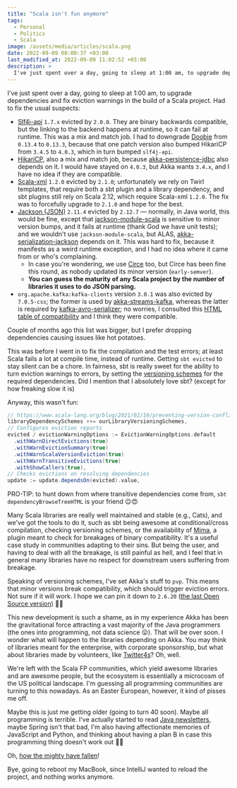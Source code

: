 ```yaml
---
title: "Scala isn't fun anymore"
tags: 
  - Personal
  - Politics
  - Scala
image: /assets/media/articles/scala.png
date: 2022-09-09 08:00:37 +03:00
last_modified_at: 2022-09-09 11:02:52 +03:00
description: >
  I've just spent over a day, going to sleep at 1:00 am, to upgrade dependencies and fix eviction warnings in the build of a Scala project.
---
```


I've just spent over a day, going to sleep at 1:00 am, to upgrade dependencies and fix eviction warnings in the build of a Scala project. Had to fix the usual suspects:

- [Slf4j-api](https://www.slf4j.org/) `1.7.x` evicted by `2.0.0`. They are binary backwards compatible, but the linking to the backend happens at runtime, so it can fail at runtime. This was a mix and match job. I had to downgrade [Doobie](https://github.com/tpolecat/doobie) from `0.13.4` to `0.13.3`, because that one patch version also bumped HikariCP from `3.4.5` to `4.0.3`, which in turn bumped `slf4j-api`.
- [HikariCP](https://github.com/brettwooldridge/HikariCP), also a mix and match job, because [akka-persistence-jdbc](https://github.com/akka/akka-persistence-jdbc) also depends on it. I would have stayed on `4.0.3`, but Akka wants `3.4.x`, and I have no idea if they are compatible.
- [Scala-xml](https://github.com/scala/scala-xml) `1.2.0` evicted by `2.1.0`; unfortunately we rely on Twirl templates, that require both a sbt plugin and a library dependency, and sbt plugins still rely on Scala 2.12, which require Scala-xml `1.2.0`. The fix was to forcefully upgrade to `2.1.0` and hope for the best.
- [Jackson (JSON)](https://github.com/FasterXML/jackson) `2.11.4` evicted by `2.12.7` — normally, in Java world, this would be fine, except that [jackson-module-scala](https://github.com/FasterXML/jackson-module-scala) is sensitive to minor version bumps, and it fails at runtime (thank God we have unit tests); and we wouldn't use `jackson-module-scala`, but ALAS, [akka-serialization-jackson](https://doc.akka.io/docs/akka/current/serialization-jackson.html) depends on it. This was hard to fix, because it manifests as a weird runtime exception, and I had no idea where it came from or who's complaining.
  - In case you're wondering, we use [Circe](https://github.com/circe/circe) too, but Circe has been fine this round, as nobody updated its minor version (`early-semver`).
  - **You can guess the maturity of any Scala project by the number of libraries it uses to do JSON parsing.**
- `org.apache.kafka:kafka-clients` version `3.0.1` was also evicted by `7.0.5-css`; the former is used by [akka-streams-kafka](https://github.com/akka/alpakka-kafka), whereas the latter is required by [kafka-avro-serializer](https://github.com/confluentinc/schema-registry); no worries, I consulted this [HTML table of compatibility](https://docs.confluent.io/platform/current/installation/versions-interoperability.html#cp-ak-compatibility) and I think they were compatible.

Couple of months ago this list was bigger, but I prefer dropping dependencies causing issues like hot potatoes.

This was before I went in to fix the compilation and the test errors; at least Scala fails a lot at compile time, instead of runtime. Getting `sbt evicted` to stay silent can be a chore. In fairness, sbt is really sweet for the ability to turn eviction warnings to errors, by setting the [versioning schemes](https://www.scala-lang.org/blog/2021/02/16/preventing-version-conflicts-with-versionscheme.html) for the required dependencies. Did I mention that I absolutely love sbt? (except for how freaking slow it is)

Anyway, this wasn't fun:

```scala
// https://www.scala-lang.org/blog/2021/02/16/preventing-version-conflicts-with-versionscheme.html
libraryDependencySchemes ++= ourLibraryVersioningSchemes,
// Configures eviction reports
evicted / evictionWarningOptions := EvictionWarningOptions.default
  .withWarnDirectEvictions(true)
  .withWarnEvictionSummary(true)
  .withWarnScalaVersionEviction(true)
  .withWarnTransitiveEvictions(true)
  .withShowCallers(true),
// Checks evictions on resolving dependencies
update := update.dependsOn(evicted).value,
```

PRO-TIP: to hunt down from where transitive dependencies come from, `sbt dependencyBrowseTreeHTML` is your friend 😉😍

Many Scala libraries are really well maintained and stable (e.g., Cats), and we've got the tools to do it, such as sbt being awesome at conditional/cross compilation, checking versioning schemes, or the availability of [Mima](https://github.com/lightbend/mima), a plugin meant to check for breakages of binary compatibility. It's a useful case study in communities adapting to their sins. But being the user, and having to deal with all the breakage, is still painful as hell, and I feel that in general many libraries have no respect for downstream users suffering from breakage.

Speaking of versioning schemes, I've set Akka's stuff to `pvp`. This means that minor versions break compatibility, which should trigger eviction errors. Not sure if it will work. I hope we can pin it down to `2.6.20` ([the last Open Source version](./2022-09-07-akka-is-moving-away-from-open-source.md)) 🤷‍♂️ 

This new development is such a shame, as in my experience Akka has been the gravitational force attracting a vast majority of the Java programmers (the ones into programming, not data science 😛). That will be over soon. I wonder what will happen to the libraries depending on Akka. You may think of libraries meant for the enterprise, with corporate sponsorship, but what about libraries made by volunteers, like [Twitter4s](https://github.com/DanielaSfregola/twitter4s)? Oh, well.

We're left with the Scala FP communities, which yield awesome libraries and are awesome people, but the ecosystem is essentially a microcosm of the US political landscape. I'm guessing all programming communities are turning to this nowadays. As an Easter European, however, it kind of pisses me off.

Maybe this is just me getting older (going to turn 40 soon). Maybe all programming is terrible.  I've actually started to read [Java newsletters](https://blog.jetbrains.com/idea/2022/09/java-annotated-monthly-september-2022/), maybe Spring isn't that bad, I'm also having affectionate memories of JavaScript and Python, and thinking about having a plan B in case this programming thing doesn't work out 🤷‍♂️

Oh, [how the mighty have fallen](./2020-10-10-when-my-world-vanishes.md)!

Bye, going to reboot my MacBook, since IntelliJ wanted to reload the project, and nothing works anymore.
